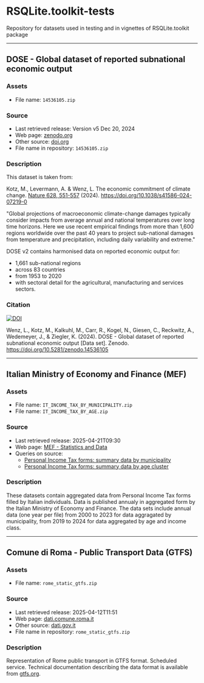# RSQLite.toolkit-tests
Repository for datasets used in testing and in vignettes of RSQLite.toolkit package

----

## DOSE - Global dataset of reported subnational economic output

### Assets
- File name: ```14536105.zip```

### Source
- Last retrieved release: Version v5 Dec 20, 2024
- Web page: [zenodo.org](https://zenodo.org/records/14536105)
- Other source: [doi.org](https://doi.org/10.5281/zenodo.14536105)
- File name in repository: `14536105.zip`

### Description
This dataset is taken from:

Kotz, M., Levermann, A. & Wenz, L. The economic commitment of climate change. 
[Nature 628, 551-557](https://rdcu.be/ehsYP) (2024). https://doi.org/10.1038/s41586-024-07219-0

"Global projections of macroeconomic climate-change damages typically consider 
impacts from average annual and national temperatures over long time horizons. 
Here we use recent empirical findings from more than 1,600 regions worldwide over 
the past 40 years to project sub-national damages from temperature and precipitation, 
including daily variability and extreme."

DOSE v2 contains harmonised data on reported economic output for:
- 1,661 sub-national regions
- across 83 countries
- from 1953 to 2020
- with sectoral detail for the agricultural, manufacturing and services sectors.

### Citation
[![DOI](https://zenodo.org/badge/DOI/10.5281/zenodo.14536105.svg)](https://doi.org/10.5281/zenodo.14536105)

Wenz, L., Kotz, M., Kalkuhl, M., Carr, R., Kogel, N., Giesen, C., Reckwitz, A., Wedemeyer, 
J., & Ziegler, K. (2024). DOSE - Global dataset of reported subnational economic output 
[Data set]. Zenodo. https://doi.org/10.5281/zenodo.14536105

----

## Italian Ministry of Economy and Finance (MEF) 

### Assets
- File name: `IT_INCOME_TAX_BY_MUNICIPALITY.zip`
- File name: `IT_INCOME_TAX_BY_AGE.zip`

### Source
- Last retrieved release: 2025-04-21T09:30
- Web page: [MEF - Statistics and Data](https://www.finanze.gov.it/it/statistiche-fiscali/)
- Queries on source: 
  - [Personal Income Tax forms: summary data by municipality](https://www1.finanze.gov.it/finanze/analisi_stat/public/index.php?search_class%5b0%5d=cCOMUNE&opendata=yes)
  - [Personal Income Tax forms: summary data by age cluster](https://www1.finanze.gov.it/finanze/analisi_stat/public/index.php?search_class%5B0%5D=cETA&opendata=yes)

### Description
These datasets contain aggregated data from Personal Income Tax forms filled by Italian individuals. 
Data is published annualy in aggregated form by the Italian Ministry of Economy and Finance. The data sets
include annual data (one year per file) from 2000 to 2023 for data aggragated by municipality, from 2019 to
2024 for data aggregated by age and income class.

----

## Comune di Roma - Public Transport Data (GTFS)

### Assets
- File name: `rome_static_gtfs.zip`

### Source
- Last retrieved release: 2025-04-12T11:51
- Web page: [dati.comune.roma.it](https://dati.comune.roma.it/catalog/dataset/c_h501-d-9000)
- Other source: [dati.gov.it](https://www.dati.gov.it/view-dataset/dataset?id=e7ed4798-e78b-4922-8af9-aa7e23297a10)
- File name in repository: `rome_static_gtfs.zip`

### Description
Representation of Rome public transport in GTFS format. Scheduled service.
Technical documentation describing the data format is available from [gtfs.org](https://gtfs.org/).

